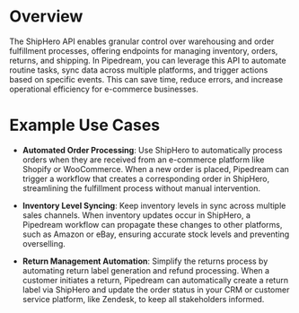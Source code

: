 # Overview

The ShipHero API enables granular control over warehousing and order fulfillment processes, offering endpoints for managing inventory, orders, returns, and shipping. In Pipedream, you can leverage this API to automate routine tasks, sync data across multiple platforms, and trigger actions based on specific events. This can save time, reduce errors, and increase operational efficiency for e-commerce businesses.

# Example Use Cases

- **Automated Order Processing**: Use ShipHero to automatically process orders when they are received from an e-commerce platform like Shopify or WooCommerce. When a new order is placed, Pipedream can trigger a workflow that creates a corresponding order in ShipHero, streamlining the fulfillment process without manual intervention.

- **Inventory Level Syncing**: Keep inventory levels in sync across multiple sales channels. When inventory updates occur in ShipHero, a Pipedream workflow can propagate these changes to other platforms, such as Amazon or eBay, ensuring accurate stock levels and preventing overselling.

- **Return Management Automation**: Simplify the returns process by automating return label generation and refund processing. When a customer initiates a return, Pipedream can automatically create a return label via ShipHero and update the order status in your CRM or customer service platform, like Zendesk, to keep all stakeholders informed.
